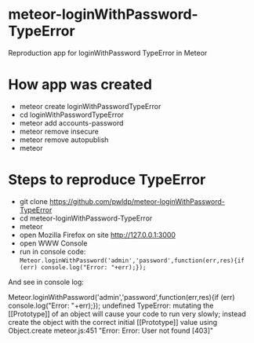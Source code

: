 meteor-loginWithPassword-TypeError
==================================

Reproduction app for loginWithPassword TypeError in Meteor


How app was created
===================

* meteor create loginWithPasswordTypeError
* cd loginWithPasswordTypeError
* meteor add accounts-password
* meteor remove insecure
* meteor remove autopublish
* meteor


Steps to reproduce TypeError
============================

* git clone https://github.com/pwldp/meteor-loginWithPassword-TypeError
* cd meteor-loginWithPassword-TypeError
* meteor
* open Mozilla Firefox on site http://127.0.0.1:3000
* open WWW Console
* run in console code: `Meteor.loginWithPassword('admin','password',function(err,res){if (err) console.log("Error: "+err);});`

And see in console log:

Meteor.loginWithPassword('admin','password',function(err,res){if (err) console.log("Error: "+err);});
undefined
TypeError: mutating the [[Prototype]] of an object will cause your code to run very slowly; instead create the object with the correct initial [[Prototype]] value using Object.create meteor.js:451
"Error: Error: User not found [403]"
